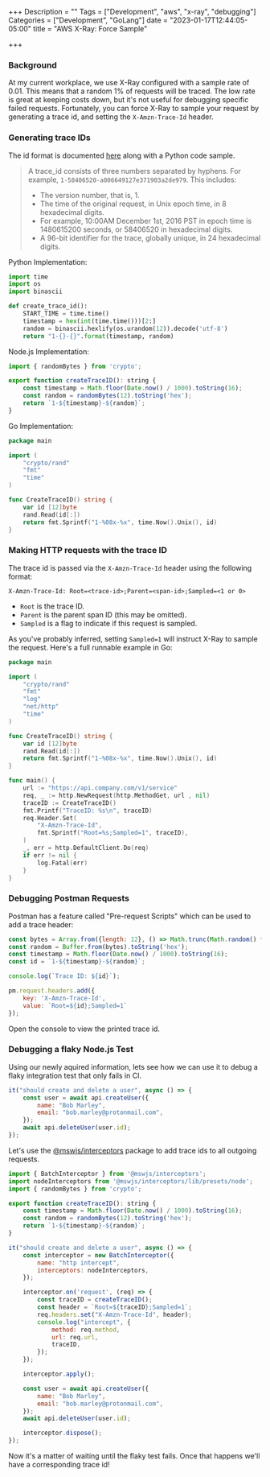 +++
Description = ""
Tags = ["Development", "aws", "x-ray", "debugging"]
Categories = ["Development", "GoLang"]
date = "2023-01-17T12:44:05-05:00"
title = "AWS X-Ray: Force Sample"

+++

### Background

At my current workplace, we use X-Ray configured with a sample rate of 0.01.
This means that a random 1% of requests will be traced.
The low rate is great at keeping costs down, but it's not useful for debugging specific failed requests.
Fortunately, you can force X-Ray to sample your request by generating a trace id, and setting the `X-Amzn-Trace-Id` header.

### Generating trace IDs

The id format is documented [here](https://docs.aws.amazon.com/jjxray/latest/devguide/xray-api-sendingdata.html#xray-api-traceids)
along with a Python code sample.

> A trace_id consists of three numbers separated by hyphens. For example, `1-58406520-a006649127e371903a2de979`. This includes:
> 
> * The version number, that is, 1.
> * The time of the original request, in Unix epoch time, in 8 hexadecimal digits.
> * For example, 10:00AM December 1st, 2016 PST in epoch time is 1480615200 seconds, or 58406520 in hexadecimal digits.
> * A 96-bit identifier for the trace, globally unique, in 24 hexadecimal digits.

Python Implementation:

``` python
import time
import os
import binascii

def create_trace_id():
	START_TIME = time.time()
	timestamp = hex(int(time.time()))[2:]
	random = binascii.hexlify(os.urandom(12)).decode('utf-8')
	return "1-{}-{}".format(timestamp, random)
```

Node.js Implementation:

``` js
import { randomBytes } from 'crypto';

export function createTraceID(): string {
	const timestamp = Math.floor(Date.now() / 1000).toString(16);
	const random = randomBytes(12).toString('hex');
	return `1-${timestamp}-${random}`;
}
```

Go Implementation:

``` go
package main

import (
	"crypto/rand"
	"fmt"
	"time"
)

func CreateTraceID() string {
	var id [12]byte
	rand.Read(id[:])
	return fmt.Sprintf("1-%08x-%x", time.Now().Unix(), id)
}
```

### Making HTTP requests with the trace ID

The trace id is passed via the `X-Amzn-Trace-Id` header using the following format:

```
X-Amzn-Trace-Id: Root=<trace-id>;Parent=<span-id>;Sampled=<1 or 0>
```
* `Root` is the trace ID.
* `Parent` is the parent span ID (this may be omitted).
* `Sampled` is a flag to indicate if this request is sampled.

As you've probably inferred, setting `Sampled=1` will instruct X-Ray to sample the request.
Here's a full runnable example in Go:

``` go
package main

import (
	"crypto/rand"
	"fmt"
	"log"
	"net/http"
	"time"
)

func CreateTraceID() string {
	var id [12]byte
	rand.Read(id[:])
	return fmt.Sprintf("1-%08x-%x", time.Now().Unix(), id)
}

func main() {
	url := "https://api.company.com/v1/service"
	req, _ := http.NewRequest(http.MethodGet, url , nil)
	traceID := CreateTraceID()
	fmt.Printf("TraceID: %s\n", traceID)
	req.Header.Set(
		"X-Amzn-Trace-Id",
		fmt.Sprintf("Root=%s;Sampled=1", traceID),
	)
	_, err = http.DefaultClient.Do(req)
	if err != nil {
		log.Fatal(err)
	}
}
```

### Debugging Postman Requests

Postman has a feature called "Pre-request Scripts" which can be used to add a trace header:

``` js
const bytes = Array.from({length: 12}, () => Math.trunc(Math.random() * 255));
const random = Buffer.from(bytes).toString('hex');
const timestamp = Math.floor(Date.now() / 1000).toString(16);
const id = `1-${timestamp}-${random}`;

console.log(`Trace ID: ${id}`);

pm.request.headers.add({
    key: 'X-Amzn-Trace-Id',
    value: `Root=${id};Sampled=1`
});
```

Open the console to view the printed trace id.

### Debugging a flaky Node.js Test

Using our newly aquired information, lets see how we can use it to debug a flaky integration test that only fails in CI.

``` js
it("should create and delete a user", async () => {
	const user = await api.createUser({
		name: "Bob Marley",
		email: "bob.marley@protonmail.com",
	});
	await api.deleteUser(user.id);
});
```

Let's use the [@mswjs/interceptors](https://www.npmjs.com/package/@mswjs/interceptors) package to add trace ids to all outgoing requests.


``` js
import { BatchInterceptor } from '@mswjs/interceptors';
import nodeInterceptors from '@mswjs/interceptors/lib/presets/node';
import { randomBytes } from 'crypto';

export function createTraceID(): string {
	const timestamp = Math.floor(Date.now() / 1000).toString(16);
	const random = randomBytes(12).toString('hex');
	return `1-${timestamp}-${random}`;
}

it("should create and delete a user", async () => {
	const interceptor = new BatchInterceptor({
		name: "http intercept",
		interceptors: nodeInterceptors,
	});

	interceptor.on('request', (req) => {
		const traceID = createTraceID();
		const header = `Root=${traceID};Sampled=1`;
		req.headers.set("X-Amzn-Trace-Id", header);
		console.log("intercept", {
			method: req.method,
			url: req.url,
			traceID,
		});
	});

	interceptor.apply();

	const user = await api.createUser({ 
		name: "Bob Marley",
		email: "bob.marley@protonmail.com",
	});
	await api.deleteUser(user.id);

	interceptor.dispose();
});
```

Now it's a matter of waiting until the flaky test fails. Once that happens we'll have a corresponding trace id!

